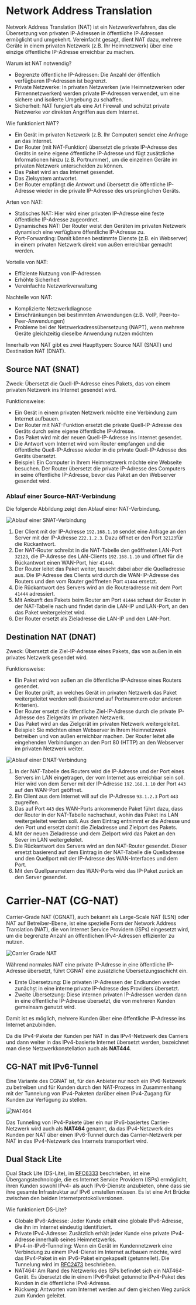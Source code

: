 <!--
author:   Günter Dannoritzer
email:    g.dannoritzer@wvs-ffm.de
version:  1.0.0
date:     15.11.2024
language: de
narrator: Deutsch Female

comment:  Network Address Translation (NAT)

icon:    https://raw.githubusercontent.com/dsp77/wvs-liascript/0938e2e0ce751e270e3e36b8ecfeb09044a41aa0/wvs-logo.png
logo:     02_img/logo-nat.jpg

tags:     LiaScript, NAT, Network Address Tranlation

link:     https://cdn.jsdelivr.net/chartist.js/latest/chartist.min.css

script:   https://cdn.jsdelivr.net/chartist.js/latest/chartist.min.js

attribute: Lizenz: [CC BY-SA](https://creativecommons.org/licenses/by-sa/4.0/)
-->
# Network Address Translation

Network Address Translation (NAT) ist ein Netzwerkverfahren, das die Übersetzung von privaten IP-Adressen in öffentliche IP-Adressen ermöglicht und umgekehrt. Vereinfacht gesagt, dient NAT dazu, mehrere Geräte in einem privaten Netzwerk (z.B. Ihr Heimnetzwerk) über eine einzige öffentliche IP-Adresse erreichbar zu machen.

Warum ist NAT notwendig?

  * Begrenzte öffentliche IP-Adressen: Die Anzahl der öffentlich verfügbaren IP-Adressen ist begrenzt.
 * Private Netzwerke: In privaten Netzwerken (wie Heimnetzwerken oder Firmennetzwerken) werden private IP-Adressen verwendet, um eine sichere und isolierte Umgebung zu schaffen.
 * Sicherheit: NAT fungiert als eine Art Firewall und schützt private Netzwerke vor direkten Angriffen aus dem Internet.

Wie funktioniert NAT?

  * Ein Gerät im privaten Netzwerk (z.B. Ihr Computer) sendet eine Anfrage an das Internet.
 * Der Router (mit NAT-Funktion) übersetzt die private IP-Adresse des Geräts in seine eigene öffentliche IP-Adresse und fügt zusätzliche Informationen hinzu (z.B. Portnummer), um die einzelnen Geräte im privaten Netzwerk unterscheiden zu können.
 * Das Paket wird an das Internet gesendet.
 * Das Zielsystem antwortet.
 * Der Router empfängt die Antwort und übersetzt die öffentliche IP-Adresse wieder in die private IP-Adresse des ursprünglichen Geräts.

Arten von NAT:

  * Statisches NAT: Hier wird einer privaten IP-Adresse eine feste öffentliche IP-Adresse zugeordnet.
 * Dynamisches NAT: Der Router weist den Geräten im privaten Netzwerk dynamisch eine verfügbare öffentliche IP-Adresse zu.
 * Port-Forwarding: Damit können bestimmte Dienste (z.B. ein Webserver) in einem privaten Netzwerk direkt von außen erreichbar gemacht werden.

Vorteile von NAT:

  * Effiziente Nutzung von IP-Adressen
 * Erhöhte Sicherheit
 * Vereinfachte Netzwerkverwaltung

Nachteile von NAT:

  * Komplizierte Netzwerkdiagnose
 * Einschränkungen bei bestimmten Anwendungen (z.B. VoIP, Peer-to-Peer-Anwendungen)
 * Probleme bei der Netzwerkadressübersetzung (NAPT), wenn mehrere Geräte gleichzeitig dieselbe Anwendung nutzen möchten


Innerhalb von NAT gibt es zwei Haupttypen: Source NAT (SNAT) und Destination NAT (DNAT).

## Source NAT (SNAT)

Zweck: Übersetzt die Quell-IP-Adresse eines Pakets, das von einem privaten Netzwerk ins Internet gesendet wird.

Funktionsweise:

  * Ein Gerät in einem privaten Netzwerk möchte eine Verbindung zum Internet aufbauen.
 * Der Router mit NAT-Funktion ersetzt die private Quell-IP-Adresse des Geräts durch seine eigene öffentliche IP-Adresse.
 * Das Paket wird mit der neuen Quell-IP-Adresse ins Internet gesendet.
 * Die Antwort vom Internet wird vom Router empfangen und die öffentliche Quell-IP-Adresse wieder in die private Quell-IP-Adresse des Geräts übersetzt.
 * Beispiel: Ein Computer in Ihrem Heimnetzwerk möchte eine Webseite besuchen. Der Router übersetzt die private IP-Adresse des Computers in seine öffentliche IP-Adresse, bevor das Paket an den Webserver gesendet wird.

### Ablauf einer Source-NAT-Verbindung

Die folgende Abbildung zeigt den Ablauf einer NAT-Verbindung.

![Ablauf einer SNAT-Verbindung](02_img/lf11-40-nat-snat-ablauf.svg)

 1. Der Client mit der IP-Adresse `192.168.1.10` sendet eine Anfrage an den Server mit der IP-Adresse `222.1.2.3`. Dazu öffnet er den Port `32123`für die Rückantwort.
 2. Der NAT-Router schreibt in die NAT-Tabelle den geöffneten LAN-Port `32123`, die IP-Adresse des LAN-Clients `192.168.1.10` und öffnet für die Rückantwort einen WAN-Port, hier `41444`.
 3. Der Router leitet das Paket weiter, tauscht dabei aber die Quelladresse aus. Die IP-Adresse des Clients wird durch die WAN-IP-Adresse des Routers und den vom Router geöffneten Port `41444` ersetzt.
 4. Die Rückantwort des Servers wird an die Routeradresse mit dem Port `41444` adressiert.
 5. Mit Ankunft des Pakets beim Router am Port `41444` schaut der Router in der NAT-Tabelle nach und findet darin die LAN-IP und LAN-Port, an den das Paket weitergeleitet wird.
 6. Der Router ersetzt als Zieladresse die LAN-IP und den LAN-Port.

## Destination NAT (DNAT)

Zweck: Übersetzt die Ziel-IP-Adresse eines Pakets, das von außen in ein privates Netzwerk gesendet wird.

Funktionsweise:

  * Ein Paket wird von außen an die öffentliche IP-Adresse eines Routers gesendet.
 * Der Router prüft, an welches Gerät im privaten Netzwerk das Paket weitergeleitet werden soll (basierend auf Portnummern oder anderen Kriterien).
 * Der Router ersetzt die öffentliche Ziel-IP-Adresse durch die private IP-Adresse des Zielgeräts im privaten Netzwerk.
 * Das Paket wird an das Zielgerät im privaten Netzwerk weitergeleitet.
 * Beispiel: Sie möchten einen Webserver in Ihrem Heimnetzwerk betreiben und von außen erreichbar machen. Der Router leitet alle eingehenden Verbindungen an den Port 80 (HTTP) an den Webserver im privaten Netzwerk weiter.

![Ablauf einer DNAT-Verbindung](02_img/lf11-40-nat-dnat.svg)

 1. In der NAT-Tabelle des Routers wird die IP-Adresse und der Port eines Servers im LAN eingetragen, der vom Internet aus erreichbar sein soll. Hier wird von dem Server mit der IP-Adresse `192.168.1.10` der Port `443` auf den WAN-Port geöffnet.
 2. Ein Client aus dem Internet will auf die IP-Adresse `93.1.2.3` Port `443` zugreifen.
 3. Das auf Port `443` des WAN-Ports ankommende Paket führt dazu, dass der Router in der NAT-Tabelle nachschaut, wohin das Paket ins LAN weitergeleitet werden soll. Aus dem Eintrag entnimmt er die Adresse und den Port und ersetzt damit die Zieladresse und Zielport des Pakets.
 4. Mit der neuen Zieladresse und dem Zielport wird das Paket an den Sever im LAN weitergeleitet.
 5. Die Rückantwort des Servers wird an den NAT-Router gesendet. Dieser ersetzt basierend auf dem Eintrag in der NAT-Tabelle die Quelladresse und den Quellport mit der IP-Adresse des WAN-Interfaces und dem Port.
 6. Mit den Quellparametern des WAN-Ports wird das IP-Paket zurück an den Server gesendet.



# Carrier-NAT (CG-NAT)

Carrier-Grade NAT (CGNAT), auch bekannt als Large-Scale NAT (LSN) oder NAT auf Betreiber-Ebene, ist eine spezielle Form der Network Address Translation (NAT), die von Internet Service Providern (ISPs) eingesetzt wird, um die begrenzte Anzahl an öffentlichen IPv4-Adressen effizienter zu nutzen.

![Carrier Grade NAT](02_img/lf11-40-nat-cgnat.svg)

Während normales NAT eine private IP-Adresse in eine öffentliche IP-Adresse übersetzt, führt CGNAT eine zusätzliche Übersetzungsschicht ein.

  * Erste Übersetzung: Die privaten IP-Adressen der Endkunden werden zunächst in eine interne private IP-Adresse des Providers übersetzt.
 * Zweite Übersetzung: Diese internen privaten IP-Adressen werden dann in eine öffentliche IP-Adresse übersetzt, die von mehreren Kunden gemeinsam genutzt wird.

Damit ist es möglich, mehrere Kunden über eine öffentliche IP-Adresse ins Internet anzubinden.

Da die IPv4-Pakete der Kunden per NAT in das IPv4-Netzwerk des Carriers und dann weiter in das IPv4-basierte Internet übersetzt werden, bezeichnet man diese Netzwerkkonstellation auch als **NAT444**.


## CG-NAT mit IPv6-Tunnel

Eine Variante des CGNAT ist, für den Anbieter nur noch ein IPv6-Netzwerk zu betreiben und für Kunden durch den NAT-Prozess im Zusammenhang mit der Tunnelung von IPv4-Paketen darüber einen IPv4-Zugang für Kunden zur Verfügung zu stellen.

![NAT464](02_img/lf11-40-nat464.svg)

Das Tunneling von IPv4-Pakete über ein nur IPv6-basiertes Carrier-Netzwerk wird auch als **NAT464** genannt, da das IPv4-Netzwerk des Kunden per NAT über einen IPv6-Tunnel durch das Carrier-Netzwerk per NAT in das IPv4-Netzwerk des Internets transportiert wird.

## Dual Stack Lite

Dual Stack Lite (DS-Lite), im [RFC6333](https://datatracker.ietf.org/doc/rfc6333/) beschrieben, ist eine Übergangstechnologie, die es Internet Service Providern (ISPs) ermöglicht, ihren Kunden sowohl IPv4- als auch IPv6-Dienste anzubieten, ohne dass sie ihre gesamte Infrastruktur auf IPv6 umstellen müssen. Es ist eine Art Brücke zwischen den beiden Internetprotokollversionen.

Wie funktioniert DS-Lite?

  * Globale IPv6-Adresse: Jeder Kunde erhält eine globale IPv6-Adresse, die ihn im Internet eindeutig identifiziert.
 * Private IPv4-Adresse: Zusätzlich erhält jeder Kunde eine private IPv4-Adresse innerhalb seines Heimnetzwerks.
 * IPv4-in-IPv6-Tunneling: Wenn ein Gerät im Kundennetzwerk eine Verbindung zu einem IPv4-Dienst im Internet aufbauen möchte, wird das IPv4-Paket in ein IPv6-Paket eingekapselt (getunnellet). Die Tunnelung wird im [RFC2473](https://datatracker.ietf.org/doc/rfc2473/) beschrieben.
 * NAT464: Am Rand des Netzwerks des ISPs befindet sich ein NAT464-Gerät. Es übersetzt die in einem IPv6-Paket getunnelte IPv4-Paket des Kunden in die öffentliche IPv4-Adresse.
 * Rückweg: Antworten vom Internet werden auf dem gleichen Weg zurück zum Kunden geleitet.


<!--  STUN und TURN - Problemlöser für NAT -->